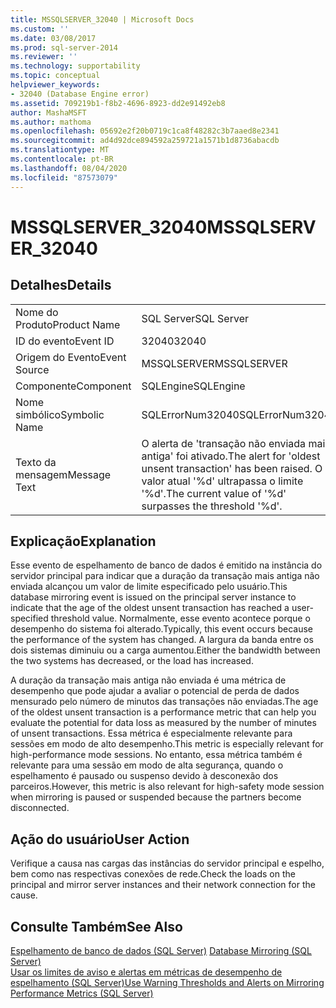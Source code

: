 ```yaml
---
title: MSSQLSERVER_32040 | Microsoft Docs
ms.custom: ''
ms.date: 03/08/2017
ms.prod: sql-server-2014
ms.reviewer: ''
ms.technology: supportability
ms.topic: conceptual
helpviewer_keywords:
- 32040 (Database Engine error)
ms.assetid: 709219b1-f8b2-4696-8923-dd2e91492eb8
author: MashaMSFT
ms.author: mathoma
ms.openlocfilehash: 05692e2f20b0719c1ca8f48282c3b7aaed8e2341
ms.sourcegitcommit: ad4d92dce894592a259721a1571b1d8736abacdb
ms.translationtype: MT
ms.contentlocale: pt-BR
ms.lasthandoff: 08/04/2020
ms.locfileid: "87573079"
---
```

# <a name="mssqlserver_32040"></a><span data-ttu-id="18ddf-102">MSSQLSERVER_32040</span><span class="sxs-lookup"><span data-stu-id="18ddf-102">MSSQLSERVER_32040</span></span>
    
## <a name="details"></a><span data-ttu-id="18ddf-103">Detalhes</span><span class="sxs-lookup"><span data-stu-id="18ddf-103">Details</span></span>  
  
|||  
|-|-|  
|<span data-ttu-id="18ddf-104">Nome do Produto</span><span class="sxs-lookup"><span data-stu-id="18ddf-104">Product Name</span></span>|<span data-ttu-id="18ddf-105">SQL Server</span><span class="sxs-lookup"><span data-stu-id="18ddf-105">SQL Server</span></span>|  
|<span data-ttu-id="18ddf-106">ID do evento</span><span class="sxs-lookup"><span data-stu-id="18ddf-106">Event ID</span></span>|<span data-ttu-id="18ddf-107">32040</span><span class="sxs-lookup"><span data-stu-id="18ddf-107">32040</span></span>|  
|<span data-ttu-id="18ddf-108">Origem do Evento</span><span class="sxs-lookup"><span data-stu-id="18ddf-108">Event Source</span></span>|<span data-ttu-id="18ddf-109">MSSQLSERVER</span><span class="sxs-lookup"><span data-stu-id="18ddf-109">MSSQLSERVER</span></span>|  
|<span data-ttu-id="18ddf-110">Componente</span><span class="sxs-lookup"><span data-stu-id="18ddf-110">Component</span></span>|<span data-ttu-id="18ddf-111">SQLEngine</span><span class="sxs-lookup"><span data-stu-id="18ddf-111">SQLEngine</span></span>|  
|<span data-ttu-id="18ddf-112">Nome simbólico</span><span class="sxs-lookup"><span data-stu-id="18ddf-112">Symbolic Name</span></span>|<span data-ttu-id="18ddf-113">SQLErrorNum32040</span><span class="sxs-lookup"><span data-stu-id="18ddf-113">SQLErrorNum32040</span></span>|  
|<span data-ttu-id="18ddf-114">Texto da mensagem</span><span class="sxs-lookup"><span data-stu-id="18ddf-114">Message Text</span></span>|<span data-ttu-id="18ddf-115">O alerta de 'transação não enviada mais antiga' foi ativado.</span><span class="sxs-lookup"><span data-stu-id="18ddf-115">The alert for 'oldest unsent transaction' has been raised.</span></span> <span data-ttu-id="18ddf-116">O valor atual '%d' ultrapassa o limite '%d'.</span><span class="sxs-lookup"><span data-stu-id="18ddf-116">The current value of '%d' surpasses the threshold '%d'.</span></span>|  
  
## <a name="explanation"></a><span data-ttu-id="18ddf-117">Explicação</span><span class="sxs-lookup"><span data-stu-id="18ddf-117">Explanation</span></span>  
 <span data-ttu-id="18ddf-118">Esse evento de espelhamento de banco de dados é emitido na instância do servidor principal para indicar que a duração da transação mais antiga não enviada alcançou um valor de limite especificado pelo usuário.</span><span class="sxs-lookup"><span data-stu-id="18ddf-118">This database mirroring event is issued on the principal server instance to indicate that the age of the oldest unsent transaction has reached a user-specified threshold value.</span></span> <span data-ttu-id="18ddf-119">Normalmente, esse evento acontece porque o desempenho do sistema foi alterado.</span><span class="sxs-lookup"><span data-stu-id="18ddf-119">Typically, this event occurs because the performance of the system has changed.</span></span> <span data-ttu-id="18ddf-120">A largura da banda entre os dois sistemas diminuiu ou a carga aumentou.</span><span class="sxs-lookup"><span data-stu-id="18ddf-120">Either the bandwidth between the two systems has decreased, or the load has increased.</span></span>  
  
 <span data-ttu-id="18ddf-121">A duração da transação mais antiga não enviada é uma métrica de desempenho que pode ajudar a avaliar o potencial de perda de dados mensurado pelo número de minutos das transações não enviadas.</span><span class="sxs-lookup"><span data-stu-id="18ddf-121">The age of the oldest unsent transaction is a performance metric that can help you evaluate the potential for data loss as measured by the number of minutes of unsent transactions.</span></span> <span data-ttu-id="18ddf-122">Essa métrica é especialmente relevante para sessões em modo de alto desempenho.</span><span class="sxs-lookup"><span data-stu-id="18ddf-122">This metric is especially relevant for high-performance mode sessions.</span></span> <span data-ttu-id="18ddf-123">No entanto, essa métrica também é relevante para uma sessão em modo de alta segurança, quando o espelhamento é pausado ou suspenso devido à desconexão dos parceiros.</span><span class="sxs-lookup"><span data-stu-id="18ddf-123">However, this metric is also relevant for high-safety mode session when mirroring is paused or suspended because the partners become disconnected.</span></span>  
  
## <a name="user-action"></a><span data-ttu-id="18ddf-124">Ação do usuário</span><span class="sxs-lookup"><span data-stu-id="18ddf-124">User Action</span></span>  
 <span data-ttu-id="18ddf-125">Verifique a causa nas cargas das instâncias do servidor principal e espelho, bem como nas respectivas conexões de rede.</span><span class="sxs-lookup"><span data-stu-id="18ddf-125">Check the loads on the principal and mirror server instances and their network connection for the cause.</span></span>  
  
## <a name="see-also"></a><span data-ttu-id="18ddf-126">Consulte Também</span><span class="sxs-lookup"><span data-stu-id="18ddf-126">See Also</span></span>  
 <span data-ttu-id="18ddf-127">[Espelhamento de banco de dados &#40;SQL Server&#41;](../../database-engine/database-mirroring/database-mirroring-sql-server.md) </span><span class="sxs-lookup"><span data-stu-id="18ddf-127">[Database Mirroring &#40;SQL Server&#41;](../../database-engine/database-mirroring/database-mirroring-sql-server.md) </span></span>  
 [<span data-ttu-id="18ddf-128">Usar os limites de aviso e alertas em métricas de desempenho de espelhamento &#40;SQL Server&#41;</span><span class="sxs-lookup"><span data-stu-id="18ddf-128">Use Warning Thresholds and Alerts on Mirroring Performance Metrics &#40;SQL Server&#41;</span></span>](../../database-engine/database-mirroring/use-warning-thresholds-and-alerts-on-mirroring-performance-metrics-sql-server.md)  
  
  

